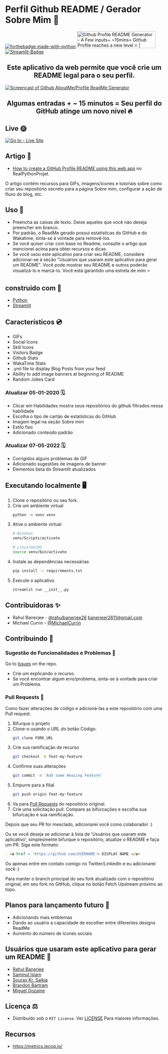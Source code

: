 # Perfil Github README / Gerador Sobre Mim 💯
[![forthebadge made-with-python](http://ForTheBadge.com/images/badges/made-with-python.svg)](https://www.python.org/)
<a href="https://www.producthunt.com/posts/github-profile-readme-generator-2?utm_source=badge-featured&utm_medium=badge&utm_souce=badge-github-profile-readme-generator-2" target="_blank"><img src="https://api.producthunt.com/widgets/embed-image/v1/featured.svg?post_id=294427&theme=light" alt="Github Profile README Generator - A Few inputs+ ~15mins= Github Profile reaches a new level 🔥 | Product Hunt" style="width: 250px; height: 54px;" width="250" height="54" /></a>
[![Streamlit-Badge](https://static.streamlit.io/badges/streamlit_badge_black_white.svg)](https://rahulbanerjee26-githubprofilereadmegenerator---init---0nsops.streamlitapp.com/ "Go to web app")

<div align='center'>
    
## Este aplicativo da web permite que você crie um README legal para o seu perfil.

</div>

<a href="https://share.streamlit.io/rahulbanerjee26/githubaboutmegenerator/main/__init__.py">
    <img src='https://github.com/rahulbanerjee26/githubProfileReadmeGenerator/blob/main/screencast_ghub_profile_gen_v1.gif' 
         alt='Screencast of Github AboutMe/Profile ReadMe Generator' 
         title='Go to web app'/>
</a>

<div align ='center'>
    
## Algumas entradas + ~ 15 minutos = Seu perfil do GitHub atinge um novo nível 🔥
    
</div>


## Live 🌞

[![Go to - Live Site](https://img.shields.io/badge/Go_to-Live_Site-2ea44f?style=for-the-badge)](https://rahulbanerjee26-githubprofilereadmegenerator---init---0nsops.streamlitapp.com/)

## Artigo 📝

- [How to create a GitHub Profile README using this web app](https://www.realpythonproject.com/a-free-tool-to-take-your-github-profile-to-the-next-level/) no RealPythonProjet.

O artigo contém recursos para GIFs, imagens/ícones e tutoriais sobre como criar seu repositório secreto para a página Sobre mim, configurar a ação de fluxo do blog, etc.

## Uso 🔧

- Preencha as caixas de texto. Deixe aqueles que você não deseja preencher em branco.
- Por padrão, o ReadMe gerado possui estatísticas do GitHub e do Wakatime, sinta-se à vontade para removê-los.
- Se você quiser criar com base no Readme, </a> consulte o artigo que mencionei acima </a> para obter recursos e dicas
- Se você usou este aplicativo para criar seu README, considere adicionar-se à seção "Usuários que usaram este aplicativo para gerar um README". Você pode mostrar seu README e outros poderão visualizá-lo e marcá-lo. Você está garantido uma estrela de mim ⭐

## construído com 🧰

- [Python](https://github.com/python)
- [Streamlit](https://github.com/streamlit)

## Característicos 💿

<ul>
    <li>GIFs</li>
    <li>Social Icons</li>
    <li>Skill Icons</li>
    <li>Visitors Badge</li>
    <li>Github Stats</li>
    <li>WakaTime Stats</li>
    <li>.yml file to display Blog Posts from your feed</li>
    <li>Ability to add image banners at beginning of README</li>
    <li>Random Jokes Card</li>
</ul>

### Atualizar 05-01-2020 🗓

- Clicar em Habilidades mostra seus repositórios do github filtrados nessa habilidade
- Escolha o tipo de cartão de estatísticas do GitHub
- Imagem legal na seção Sobre mim
- Estilo fixo
- Adicionado conteúdo padrão
<!-- /wp:list -->

### Atualizar 07-05-2022 🗓
- Corrigidos alguns problemas de GIF
- Adicionado sugestões de imagens de banner
- Elementos beta do Streamlit atualizados

## Executando localmente 🖥️

1. Clone o repositório ou seu fork.
1. Crie um ambiente virtual
    ```sh
    python -m venv venv
    ```
1. Ative o ambiente virtual
    ```sh
    # Windows 
    venv/Scripts/activate
    
    # Linux/macOS
    source venv/bin/activate
    ```
1. Instale as dependências necessárias
    ```sh
    pip install -r requirements.txt
    ```
1. Execute o aplicativo
    ```sh
    streamlit run __init__.py
    ```

## Contribuidoras ✨

- Rahul Banerjee - [@rahulbanerjee26](https://github.com/rahulbanerjee26) <banerjeer2611@gmail.com>
- Michael Currin - [@MichaelCurrin](https://github.com/MichaelCurrin)

## Contribuindo 🤝

### Sugestão de Funcionalidades e Problemas 💎

Go to [Issues](https://github.com/rahulbanerjee26/githubProfileReadmeGenerator/issues) on the repo.

- Crie um explicando o recurso.
- Se você encontrar algum erro/problema, sinta-se à vontade para criar um Problema.

### Pull Requests 🔀

Como fazer alterações de código e adicioná-las a este repositório com uma Pull request.

1. Bifurque o projeto
1. Clone-o usando o URL do botão Código.
    ```sh
    git clone FORK_URL
    ```
1. Crie sua ramificação de recurso
    ```sh
    git checkout -b feat-my-feature
    ```
1. Confirme suas alterações
    ```sh
    git commit -m 'Add some Amazing Feature'
    ```
1. Empurre para a filial
    ```sh
    git push origin feat-my-feature
    ```
1. Va para [Pull Requests](https://github.com/rahulbanerjee26/githubProfileReadmeGenerator/pulls) do repositório original.
1. Crie uma solicitação pull. Compare as bifurcações e escolha sua bifurcação e sua ramificação.

Depois que seu PR for mesclado, adicionarei você como colaborador :)

Ou se você deseja se adicionar à lista de 'Usuários que usaram este aplicativo', simplesmente bifurque o repositório, atualize o README e faça um PR. 
Siga este formato:

```markdown
- <a href = 'https://github.com/USERNAME'> DISPLAY NAME </a>
```

Ou apenas entre em contato comigo no Twitter/LinkedIn e eu adicionarei você :)

Para manter o branch principal do seu fork atualizado com o repositório original, em seu fork no GitHub, clique no botão Fetch Upstream próximo ao topo.

## Planos para lançamento futuro 📆

- Adicionando mais emblemas
- Dando ao usuário a capacidade de escolher entre diferentes designs ReadMe
- Aumento do número de ícones sociais

## Usuários que usaram este aplicativo para gerar um README 🌠

- <a href = 'https://github.com/rahulbanerjee26'> Rahul Banerjee </a>
- <a href = 'https://github.com/saminul'> Saminul Islam </a>
- <a href ='https://github.com/sksaikia'> Sourav Kr. Saikia </a>
- <a href ='https://github.com/brandonbartram98'> Brandon Bartram </a>
- <a href = 'https://github.com/goz4el'> Miguel Gozaine </a>

## Licença ⚖️

- Distribuído sob o `MIT License`. Ver [LICENSE](/LICENSE) Para maiores informações.

## Recursos

- https://metrics.lecoq.io/

